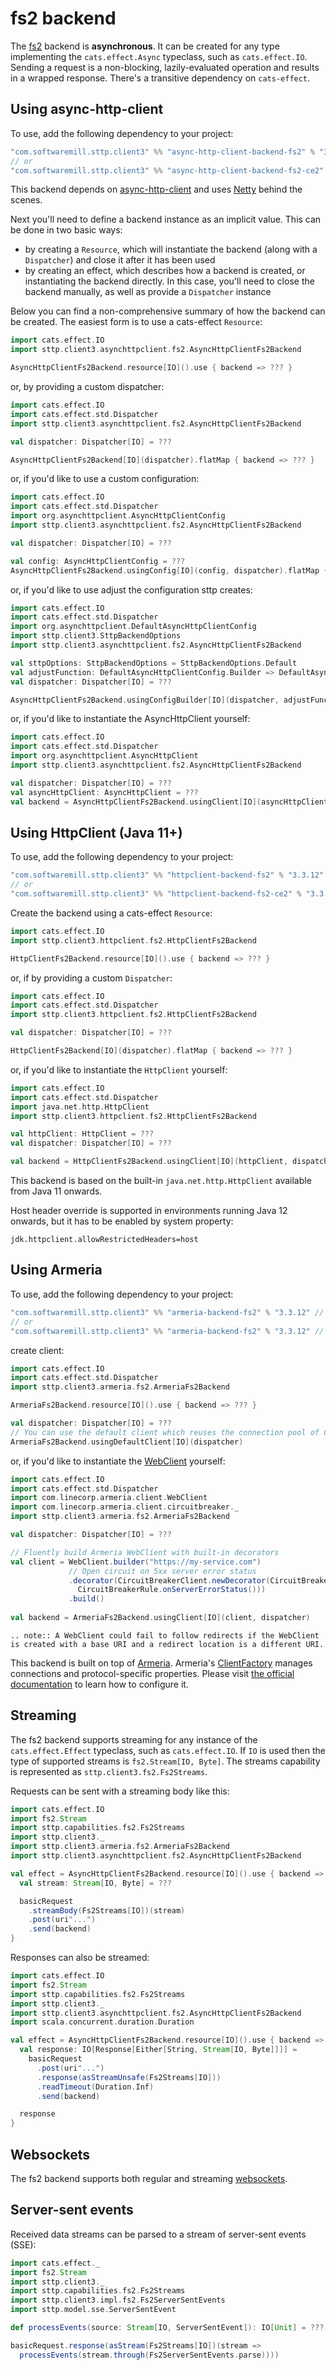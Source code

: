 # fs2 backend

The [fs2](https://github.com/functional-streams-for-scala/fs2) backend is **asynchronous**. It can be created for any type implementing the `cats.effect.Async` typeclass, such as `cats.effect.IO`. Sending a request is a non-blocking, lazily-evaluated operation and results in a wrapped response. There's a transitive dependency on `cats-effect`. 

## Using async-http-client

To use, add the following dependency to your project:

```scala
"com.softwaremill.sttp.client3" %% "async-http-client-backend-fs2" % "3.3.12" // for cats-effect 3.x & fs2 3.x
// or
"com.softwaremill.sttp.client3" %% "async-http-client-backend-fs2-ce2" % "3.3.12" // for cats-effect 2.x & fs2 2.x
```
 
This backend depends on [async-http-client](https://github.com/AsyncHttpClient/async-http-client) and uses [Netty](http://netty.io) behind the scenes.

Next you'll need to define a backend instance as an implicit value. This can be done in two basic ways:

* by creating a `Resource`, which will instantiate the backend (along with a `Dispatcher`) and close it after it has been used
* by creating an effect, which describes how a backend is created, or instantiating the backend directly. In this case, you'll need to close the backend manually, as well as provide a `Dispatcher` instance

Below you can find a non-comprehensive summary of how the backend can be created. The easiest form is to use a cats-effect `Resource`:

```scala
import cats.effect.IO
import sttp.client3.asynchttpclient.fs2.AsyncHttpClientFs2Backend

AsyncHttpClientFs2Backend.resource[IO]().use { backend => ??? }
```

or, by providing a custom dispatcher:

```scala
import cats.effect.IO
import cats.effect.std.Dispatcher
import sttp.client3.asynchttpclient.fs2.AsyncHttpClientFs2Backend

val dispatcher: Dispatcher[IO] = ???

AsyncHttpClientFs2Backend[IO](dispatcher).flatMap { backend => ??? }
```

or, if you'd like to use a custom configuration:

```scala
import cats.effect.IO
import cats.effect.std.Dispatcher
import org.asynchttpclient.AsyncHttpClientConfig
import sttp.client3.asynchttpclient.fs2.AsyncHttpClientFs2Backend

val dispatcher: Dispatcher[IO] = ???

val config: AsyncHttpClientConfig = ???
AsyncHttpClientFs2Backend.usingConfig[IO](config, dispatcher).flatMap { backend => ??? }
```

or, if you'd like to use adjust the configuration sttp creates:

```scala
import cats.effect.IO
import cats.effect.std.Dispatcher
import org.asynchttpclient.DefaultAsyncHttpClientConfig
import sttp.client3.SttpBackendOptions
import sttp.client3.asynchttpclient.fs2.AsyncHttpClientFs2Backend

val sttpOptions: SttpBackendOptions = SttpBackendOptions.Default  
val adjustFunction: DefaultAsyncHttpClientConfig.Builder => DefaultAsyncHttpClientConfig.Builder = ???
val dispatcher: Dispatcher[IO] = ???

AsyncHttpClientFs2Backend.usingConfigBuilder[IO](dispatcher, adjustFunction, sttpOptions).flatMap { backend => ??? }
```

or, if you'd like to instantiate the AsyncHttpClient yourself:

```scala
import cats.effect.IO
import cats.effect.std.Dispatcher
import org.asynchttpclient.AsyncHttpClient
import sttp.client3.asynchttpclient.fs2.AsyncHttpClientFs2Backend

val dispatcher: Dispatcher[IO] = ???
val asyncHttpClient: AsyncHttpClient = ???  
val backend = AsyncHttpClientFs2Backend.usingClient[IO](asyncHttpClient, dispatcher)
```

## Using HttpClient (Java 11+)

To use, add the following dependency to your project:

```scala
"com.softwaremill.sttp.client3" %% "httpclient-backend-fs2" % "3.3.12" // for cats-effect 3.x & fs2 3.x
// or 
"com.softwaremill.sttp.client3" %% "httpclient-backend-fs2-ce2" % "3.3.12" // for cats-effect 2.x & fs2 2.x
```

Create the backend using a cats-effect `Resource`:

```scala
import cats.effect.IO
import sttp.client3.httpclient.fs2.HttpClientFs2Backend

HttpClientFs2Backend.resource[IO]().use { backend => ??? }
```

or, if by providing a custom `Dispatcher`:

```scala
import cats.effect.IO
import cats.effect.std.Dispatcher
import sttp.client3.httpclient.fs2.HttpClientFs2Backend

val dispatcher: Dispatcher[IO] = ???

HttpClientFs2Backend[IO](dispatcher).flatMap { backend => ??? }
```

or, if you'd like to instantiate the `HttpClient` yourself:

```scala
import cats.effect.IO
import cats.effect.std.Dispatcher
import java.net.http.HttpClient
import sttp.client3.httpclient.fs2.HttpClientFs2Backend

val httpClient: HttpClient = ???
val dispatcher: Dispatcher[IO] = ???

val backend = HttpClientFs2Backend.usingClient[IO](httpClient, dispatcher)
```

This backend is based on the built-in `java.net.http.HttpClient` available from Java 11 onwards.

Host header override is supported in environments running Java 12 onwards, but it has to be enabled by system property:
```
jdk.httpclient.allowRestrictedHeaders=host
```

## Using Armeria

To use, add the following dependency to your project:

```scala
"com.softwaremill.sttp.client3" %% "armeria-backend-fs2" % "3.3.12" // for cats-effect 3.x & fs2 3.x
// or
"com.softwaremill.sttp.client3" %% "armeria-backend-fs2" % "3.3.12" // for cats-effect 2.x & fs2 2.x
```

create client:

```scala
import cats.effect.IO
import cats.effect.std.Dispatcher
import sttp.client3.armeria.fs2.ArmeriaFs2Backend

ArmeriaFs2Backend.resource[IO]().use { backend => ??? }

val dispatcher: Dispatcher[IO] = ???
// You can use the default client which reuses the connection pool of ClientFactory.ofDefault()
ArmeriaFs2Backend.usingDefaultClient[IO](dispatcher)
```

or, if you'd like to instantiate the [WebClient](https://armeria.dev/docs/client-http) yourself:

```scala
import cats.effect.IO
import cats.effect.std.Dispatcher
import com.linecorp.armeria.client.WebClient
import com.linecorp.armeria.client.circuitbreaker._
import sttp.client3.armeria.fs2.ArmeriaFs2Backend

val dispatcher: Dispatcher[IO] = ???

// Fluently build Armeria WebClient with built-in decorators
val client = WebClient.builder("https://my-service.com")
             // Open circuit on 5xx server error status
             .decorator(CircuitBreakerClient.newDecorator(CircuitBreaker.ofDefaultName(),
               CircuitBreakerRule.onServerErrorStatus()))
             .build()
             
val backend = ArmeriaFs2Backend.usingClient[IO](client, dispatcher)
```

```eval_rst
.. note:: A WebClient could fail to follow redirects if the WebClient is created with a base URI and a redirect location is a different URI.
```

This backend is built on top of [Armeria](https://armeria.dev/docs/client-http).
Armeria's [ClientFactory](https://armeria.dev/docs/client-factory) manages connections and protocol-specific properties.
Please visit [the official documentation](https://armeria.dev/docs/client-factory) to learn how to configure it.

## Streaming

The fs2 backend supports streaming for any instance of the `cats.effect.Effect` typeclass, such as `cats.effect.IO`. If `IO` is used then the type of supported streams is `fs2.Stream[IO, Byte]`. The streams capability is represented as `sttp.client3.fs2.Fs2Streams`.

Requests can be sent with a streaming body like this:

```scala
import cats.effect.IO
import fs2.Stream
import sttp.capabilities.fs2.Fs2Streams
import sttp.client3._
import sttp.client3.armeria.fs2.ArmeriaFs2Backend
import sttp.client3.asynchttpclient.fs2.AsyncHttpClientFs2Backend

val effect = AsyncHttpClientFs2Backend.resource[IO]().use { backend =>
  val stream: Stream[IO, Byte] = ???

  basicRequest
    .streamBody(Fs2Streams[IO])(stream)
    .post(uri"...")
    .send(backend)
}
```

Responses can also be streamed:

```scala
import cats.effect.IO
import fs2.Stream
import sttp.capabilities.fs2.Fs2Streams
import sttp.client3._
import sttp.client3.asynchttpclient.fs2.AsyncHttpClientFs2Backend
import scala.concurrent.duration.Duration

val effect = AsyncHttpClientFs2Backend.resource[IO]().use { backend =>
  val response: IO[Response[Either[String, Stream[IO, Byte]]]] =
    basicRequest
      .post(uri"...")
      .response(asStreamUnsafe(Fs2Streams[IO]))
      .readTimeout(Duration.Inf)
      .send(backend)

  response
}
```

## Websockets

The fs2 backend supports both regular and streaming [websockets](../websockets.md).

## Server-sent events

Received data streams can be parsed to a stream of server-sent events (SSE):

```scala
import cats.effect._
import fs2.Stream
import sttp.client3._
import sttp.capabilities.fs2.Fs2Streams
import sttp.client3.impl.fs2.Fs2ServerSentEvents
import sttp.model.sse.ServerSentEvent

def processEvents(source: Stream[IO, ServerSentEvent]): IO[Unit] = ???

basicRequest.response(asStream(Fs2Streams[IO])(stream => 
  processEvents(stream.through(Fs2ServerSentEvents.parse))))
```
